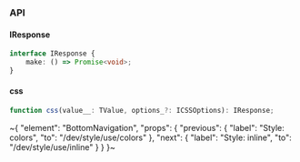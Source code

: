

### API

#### IResponse

```ts
interface IResponse {
    make: () => Promise<void>;
}
```

#### css

```ts
function css(value__: TValue, options_?: ICSSOptions): IResponse;
```


~{
  "element": "BottomNavigation",
  "props": {
    "previous": {
      "label": "Style: colors",
      "to": "/dev/style/use/colors"
    },
    "next": {
      "label": "Style: inline",
      "to": "/dev/style/use/inline"
    }
  }
}~